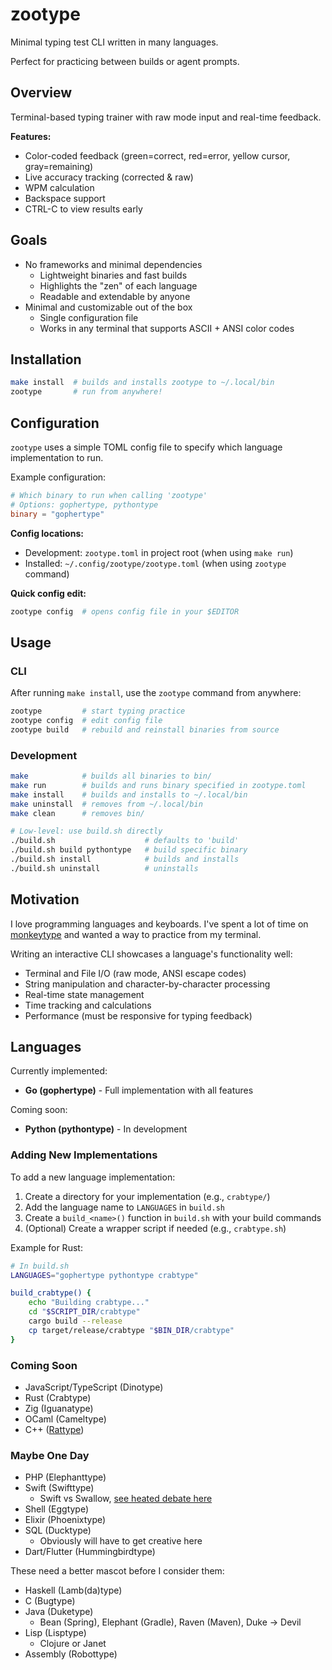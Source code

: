 # zootype

Minimal typing test CLI written in many languages.

Perfect for practicing between builds or agent prompts.

## Overview

Terminal-based typing trainer with raw mode input and real-time feedback.

**Features:**

- Color-coded feedback (green=correct, red=error, yellow cursor, gray=remaining)
- Live accuracy tracking (corrected & raw)
- WPM calculation
- Backspace support
- CTRL-C to view results early

## Goals

- No frameworks and minimal dependencies
  - Lightweight binaries and fast builds
  - Highlights the "zen" of each language
  - Readable and extendable by anyone
- Minimal and customizable out of the box
  - Single configuration file
  - Works in any terminal that supports ASCII + ANSI color codes

## Installation

```bash
make install  # builds and installs zootype to ~/.local/bin
zootype       # run from anywhere!
```

## Configuration

`zootype` uses a simple TOML config file to specify which language implementation to run.

Example configuration:

```toml
# Which binary to run when calling 'zootype'
# Options: gophertype, pythontype
binary = "gophertype"
```

**Config locations:**

- Development: `zootype.toml` in project root (when using `make run`)
- Installed: `~/.config/zootype/zootype.toml` (when using `zootype` command)

**Quick config edit:**

```bash
zootype config  # opens config file in your $EDITOR
```

## Usage

### CLI

After running `make install`, use the `zootype` command from anywhere:

```bash
zootype         # start typing practice
zootype config  # edit config file
zootype build   # rebuild and reinstall binaries from source
```

### Development

```bash
make            # builds all binaries to bin/
make run        # builds and runs binary specified in zootype.toml
make install    # builds and installs to ~/.local/bin
make uninstall  # removes from ~/.local/bin
make clean      # removes bin/

# Low-level: use build.sh directly
./build.sh                    # defaults to 'build'
./build.sh build pythontype   # build specific binary
./build.sh install            # builds and installs
./build.sh uninstall          # uninstalls
```

## Motivation

I love programming languages and keyboards.
I've spent a lot of time on [monkeytype](https://monkeytype.com/) and wanted a way to practice from my terminal.

Writing an interactive CLI showcases a language's functionality well:

- Terminal and File I/O (raw mode, ANSI escape codes)
- String manipulation and character-by-character processing
- Real-time state management
- Time tracking and calculations
- Performance (must be responsive for typing feedback)

## Languages

Currently implemented:

- **Go (gophertype)** - Full implementation with all features

Coming soon:

- **Python (pythontype)** - In development

### Adding New Implementations

To add a new language implementation:

1. Create a directory for your implementation (e.g., `crabtype/`)
2. Add the language name to `LANGUAGES` in `build.sh`
3. Create a `build_<name>()` function in `build.sh` with your build commands
4. (Optional) Create a wrapper script if needed (e.g., `crabtype.sh`)

Example for Rust:

```sh
# In build.sh
LANGUAGES="gophertype pythontype crabtype"

build_crabtype() {
    echo "Building crabtype..."
    cd "$SCRIPT_DIR/crabtype"
    cargo build --release
    cp target/release/crabtype "$BIN_DIR/crabtype"
}
```

### Coming Soon

- JavaScript/TypeScript (Dinotype)
- Rust (Crabtype)
- Zig (Iguanatype)
- OCaml (Cameltype)
- C++ ([Rattype](https://news.ycombinator.com/item?id=44631253))

### Maybe One Day

- PHP (Elephanttype)
- Swift (Swifttype)
  - Swift vs Swallow, [see heated debate here](https://github.com/swiftlang/swift/issues/44791)
- Shell (Eggtype)
- Elixir (Phoenixtype)
- SQL (Ducktype)
  - Obviously will have to get creative here
- Dart/Flutter (Hummingbirdtype)

These need a better mascot before I consider them:

- Haskell (Lamb(da)type)
- C (Bugtype)
- Java (Duketype)
  - Bean (Spring), Elephant (Gradle), Raven (Maven), Duke -> Devil
- Lisp (Lisptype)
  - Clojure or Janet
- Assembly (Robottype)
